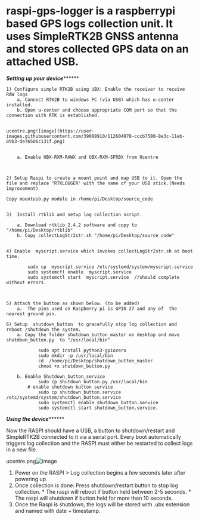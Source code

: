 # raspi-gps-logger is a raspberrypi based GPS logs collection unit. It uses SimpleRTK2B GNSS antenna and stores collected GPS data on an attached USB.

***********************************Setting up your device*****************************************
			
	1) Configure simple RTK2B using UBX: Enable the receiver to receive RAW logs
		a. Connect RTK2B to windows PC (via USB) which has u-center installed.
		b. Open u-center and choose appropriate COM port so that the connection with RTK is established.
	
	
	ucentre.png![image](https://user-images.githubusercontent.com/39088910/112604978-cccb7580-8e3c-11eb-89b3-de76506c131f.png)

		
		a. Enable UBX-RXM-RAWX and UBX-RXM-SFRBX from Ucentre

	

	2) Setup Raspi to create a mount point and map USB to it. Open the file and replace "RTKLOGGER' with the name of your USB stick.(Needs improvement)

	Copy mountusb.py module in /home/pi/Desktop/source_code


	3)  Install rtklib and setup log collection script.

		a. Download rtklib_2.4.2 software and copy to "/home/pi/Desktop/rtklib"
		b. Copy collectLogStr2str.sh "/home/pi/Desktop/source_code"


	4) Enable  myscript.service which invokes collectLogStr2str.sh at boot time.
	
		    sudo cp  myscript.service /etc/systemd/system/myscript.service
		    sudo systemctl enable  myscript.service
		    sudo systemctl start  myscript.service  //should complete without errors.
		


	5) Attach the button as shown below. (to be added)
		a.  The pins used on Raspberry pi is GPIO 27 and any of  the nearest ground pin. 
	
	6) Setup  shutdown_button  to gracefully stop log collection and reboot /shutdown the system.
		a. Copy the folder shutdown_button_master on desktop and move shutdown_button.py  to "/usr/local/bin"
			
			    sudo apt install python3-gpiozero
			    sudo mkdir -p /usr/local/bin
			    cd  /home/pi/Desktop/shutdown_button_master
			    chmod +x shutdown_button.py
			   
		b. Enable Shutdown_button_service
			    sudo cp shutdown_button.py /usr/local/bin
			# enable shutdown button service
			    sudo cp shutdown_button.service /etc/systemd/system/shutdown_button.service
			    sudo systemctl enable shutdown_button.service
			    sudo systemctl start shutdown_button.service.


***********************************Using the device*****************************************


Now the RASPI should have a USB, a button to shutdown/restart and SimpleRTK2B connected to it via a serial port.
Every boot automatically triggers log collection and the RASPI must either be restarted to collect logs in a new file.

ucentre.png![image](https://user-images.githubusercontent.com/39088910/112604978-cccb7580-8e3c-11eb-89b3-de76506c131f.png)

1) Power on the RASPI > Log collection begins a few seconds later after powering up.
2) Once collection is done: Press shutdown/restart button to stop log collection. 
		* The raspi will reboot if button held between 2-5 seconds.
		* The raspi will shutdown if button held for more than 10 seconds.
3) Once the Raspi is shutdown, the logs will be stored with .ubx extension and named with date + timestamp.
